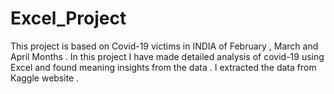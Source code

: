 # Excel_Project
This  project is based on Covid-19  victims in INDIA of  February , March and April Months . In this project I have made detailed analysis of covid-19 using Excel and found meaning insights from the data . I extracted the data from Kaggle website .
